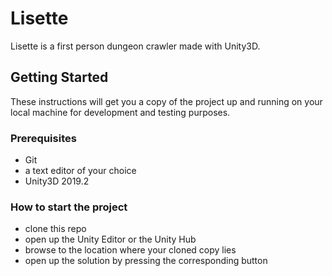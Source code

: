 # Lisette

Lisette is a first person dungeon crawler made with Unity3D.  

## Getting Started

These instructions will get you a copy of the project up and running on your 
local machine for development and testing purposes.

### Prerequisites

* Git
* a text editor of your choice
* Unity3D 2019.2

### How to start the project

* clone this repo
* open up the Unity Editor or the Unity Hub
* browse to the location where your cloned copy lies
* open up the solution by pressing the corresponding button
